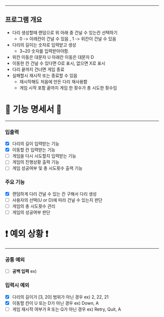 ***
## 프로그램 개요
- 다리 생성할때 랜덤으로 위 아래 중 건널 수 있는칸 선택하기
  - 0 -> 아래칸이 건널 수 있음 , 1 -> 위칸이 건널 수 있음
- 다리의 길이는 숫자로 입력받고 생성
  - 3~20 숫자를 입력받아야함.
- 위칸 이동은 대문자 U 아래칸 이동은 대문자 D
- 이동한 칸 건널 수 있다면 O로 표시, 없으면 X로 표시
- 다리 끝까지 건너면 게임 종료
- 실패할시 재시작 또는 종료할 수 있음
  - 재시작해도 처음에 만든 다리 재사용함
  - 게임 시작 포함 끝까지 게임 한 횟수가 총 시도한 횟수임

# 📜 기능 명세서 📜

***

### 입출력
- [x] 다리의 길이 입력받는 기능
- [x] 이동할 칸 입력받는 기능
- [ ] 게임을 다시 시도할지 입력받는 기능
- [ ] 게임의 진행상황 출력 기능
- [ ] 게임 성공여부 및 총 시도횟수 출력 기능

### 주요 기능
- [x] 랜덤하게 다리 건널 수 있는 칸 구해서 다리 생성
- [ ] 사용자의 선택(U or D)에 따라 건널 수 있는지 판단
- [ ] 게임의 총 시도횟수 관리
- [ ] 게임의 성공여부 판단

# ❗️ 예외 상황 ❗

***
### 공통 예외
- [ ] **공백 입력** ex) ` `

### 입력시 예외
- [x] 다리의 길이가 [3, 20] 범위가 아닌 경우 ex) 2, 22, 21
- [x] 이동할 칸이 U 또는 D가 아닌 경우 ex) Down, A
- [ ] 게임 재시작 여부가 R 또는 Q가 아닌 경우 ex) Retry, Quit, A
